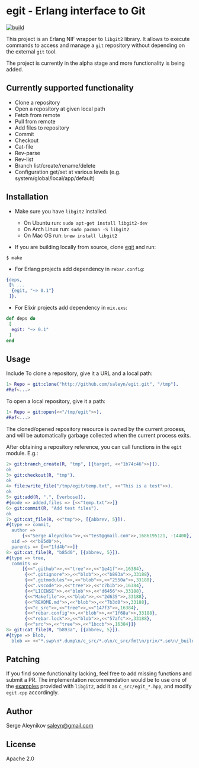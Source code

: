 # egit - Erlang interface to Git

[![build](https://github.com/saleyn/egit/actions/workflows/erlang.yml/badge.svg)](https://github.com/saleyn/egit/actions/workflows/erlang.yml)

This project is an Erlang NIF wrapper to `libgit2` library. It allows to
execute commands to access and manage a `git` repository without depending
on the external `git` tool.

The project is currently in the alpha stage and more functionality is being
added.

## Currently supported functionality

- Clone a repository
- Open a repository at given local path
- Fetch from remote
- Pull from remote
- Add files to repository
- Commit
- Checkout
- Cat-file
- Rev-parse
- Rev-list
- Branch list/create/rename/delete
- Configuration get/set at various levels (e.g. system/global/local/app/default)

## Installation

- Make sure you have `libgit2` installed.
    - On Ubuntu run: `sudo apt-get install libgit2-dev`
    - On Arch Linux run: `sudo pacman -S libgit2`
    - On Mac OS run: `brew install libgit2`

- If you are building locally from source, clone [egit](https://github.com/saleyn/egit)
and run:
```shell
$ make
```

- For Erlang projects add dependency in `rebar.config`:
```erlang
{deps,
 [% ...
  {egit, "~> 0.1"}
 ]}.
```

- For Elixir projects add dependency in `mix.exs`:
```elixir
def deps do
 [
  egit: "~> 0.1"
 ]
end
```

## Usage

Include
To clone a repository, give it a URL and a local path:
```erlang
1> Repo = git:clone("http://github.com/saleyn/egit.git", "/tmp").
#Ref<...>
```

To open a local repository, give it a path:
```erlang
1> Repo = git:open(<<"/tmp/egit">>).
#Ref<...>
```

The cloned/opened repository resource is owned by the current process,
and will be automatically garbage collected when the current process
exits.

After obtaining a repository reference, you can call functions in the
`egit` module. E.g.:

```erlang
2> git:branch_create(R, "tmp", [{target, <<"1b74c46">>}]).
ok
3> git:checkout(R, "tmp").
ok
4> file:write_file("/tmp/egit/temp.txt", <<"This is a test">>).
ok
5> git:add(R, ".", [verbose]).
#{mode => added,files => [<<"temp.txt">>]}
6> git:commit(R, "Add test files").
ok
7> git:cat_file(R, <<"tmp">>, [{abbrev, 5}]).
#{type => commit,
  author =>
      {<<"Serge Aleynikov">>,<<"test@gmail.com">>,1686195121, -14400},
  oid => <<"b85d0">>,
  parents => [<<"1fd4b">>]}
8> git:cat_file(R, "b85d0", [{abbrev, 5}]).
#{type => tree,
  commits =>
      [{<<".github">>,<<"tree">>,<<"1e41f">>,16384},
       {<<".gitignore">>,<<"blob">>,<<"b893a">>,33188},
       {<<".gitmodules">>,<<"blob">>,<<"2550a">>,33188},
       {<<".vscode">>,<<"tree">>,<<"c7b1b">>,16384},
       {<<"LICENSE">>,<<"blob">>,<<"d6456">>,33188},
       {<<"Makefile">>,<<"blob">>,<<"2d635">>,33188},
       {<<"README.md">>,<<"blob">>,<<"7b3d0">>,33188},
       {<<"c_src">>,<<"tree">>,<<"147f3">>,16384},
       {<<"rebar.config">>,<<"blob">>,<<"1f68a">>,33188},
       {<<"rebar.lock">>,<<"blob">>,<<"57afc">>,33188},
       {<<"src">>,<<"tree">>,<<"1bccb">>,16384}]}
8> git:cat_file(R, "b893a", [{abbrev, 5}]).
#{type => blob,
  blob => <<"*.swp\n*.dump\n/c_src/*.o\n/c_src/fmt\n/priv/*.so\n/_build\n/doc\n">>}
```

## Patching

If you find some functionality lacking, feel free to add missing functions
and submit a PR.  The implementation recommendation would be to use one of
the [examples](https://github.com/libgit2/libgit2/tree/main/examples)
provided with `libgit2`, add it as `c_src/egit_*.hpp`, and modify `egit.cpp`
accordingly.

## Author

Serge Aleynikov <saleyn@gmail.com>


## License

Apache 2.0
